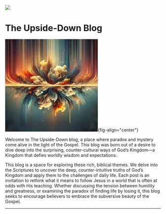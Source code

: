 ![](https://api.netlify.com/api/v1/badges/1494d445-4f91-4a4d-ae84-cf3daf6f723a/deploy-status)

# The Upside-Down Blog

![](img/upsidedown300.png){fig-align="center"}

Welcome to The Upside-Down blog, a place where paradox and mystery come alive in the light of the Gospel. This blog was born out of a desire to dive deep into the surprising, counter-cultural ways of God’s Kingdom—a Kingdom that defies worldly wisdom and expectations.

This blog is a space for exploring these rich, biblical themes. We delve into the Scriptures to uncover the deep, counter-intuitive truths of God’s Kingdom and apply them to the challenges of daily life. Each post is an invitation to rethink what it means to follow Jesus in a world that is often at odds with His teaching. Whether discussing the tension between humility and greatness, or examining the paradox of finding life by losing it, this blog seeks to encourage believers to embrace the subversive beauty of the Gospel.

------------------------------------------------------------------------
